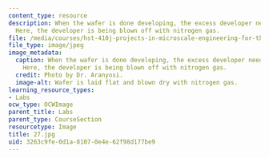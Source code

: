 ```yaml
---
content_type: resource
description: When the wafer is done developing, the excess developer needs to be removed.
  Here, the developer is being blown off with nitrogen gas.
file: /media/courses/hst-410j-projects-in-microscale-engineering-for-the-life-sciences-spring-2007/3263c9fe0d1a81070e4e62f98d177be9_27.jpg
file_type: image/jpeg
image_metadata:
  caption: When the wafer is done developing, the excess developer needs to be removed.
    Here, the developer is being blown off with nitrogen gas.
  credit: Photo by Dr. Aranyosi.
  image-alt: Wafer is laid flat and blown dry with nitrogen gas.
learning_resource_types:
- Labs
ocw_type: OCWImage
parent_title: Labs
parent_type: CourseSection
resourcetype: Image
title: 27.jpg
uid: 3263c9fe-0d1a-8107-0e4e-62f98d177be9
---
```

